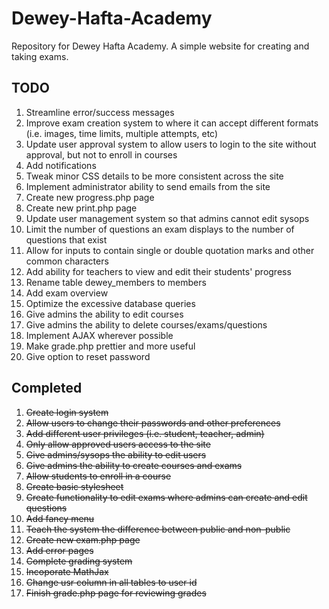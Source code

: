 # Dewey-Hafta-Academy
Repository for Dewey Hafta Academy. A simple website for creating and taking exams. 

TODO
----

1. Streamline error/success messages
2. Improve exam creation system to where it can accept different formats (i.e. images, time limits, multiple attempts, etc)
3. Update user approval system to allow users to login to the site without approval, but not to enroll in courses
4. Add notifications
5. Tweak minor CSS details to be more consistent across the site
6. Implement administrator ability to send emails from the site
7. Create new progress.php page
8. Create new print.php page
9. Update user management system so that admins cannot edit sysops
10. Limit the number of questions an exam displays to the number of questions that exist
11. Allow for inputs to contain single or double quotation marks and other common characters
12. Add ability for teachers to view and edit their students' progress
13. Rename table dewey_members to members
14. Add exam overview
15. Optimize the excessive database queries
16. Give admins the ability to edit courses
17. Give admins the ability to delete courses/exams/questions
18. Implement AJAX wherever possible
19. Make grade.php prettier and more useful
20. Give option to reset password

Completed
----
1. ~~Create login system~~
2. ~~Allow users to change their passwords and other preferences~~
3. ~~Add different user privileges (i.e. student, teacher, admin)~~
4. ~~Only allow approved users access to the site~~
5. ~~Give admins/sysops the ability to edit users~~
6. ~~Give admins the ability to create courses and exams~~
7. ~~Allow students to enroll in a course~~
8. ~~Create basic stylesheet~~
9. ~~Create functionality to edit exams where admins can create and edit questions~~
10. ~~Add fancy menu~~
11. ~~Teach the system the difference between public and non-public~~
12. ~~Create new exam.php page~~
13. ~~Add error pages~~
14. ~~Complete grading system~~
15. ~~Incoporate MathJax~~
16. ~~Change usr column in all tables to user id~~
17. ~~Finish grade.php page for reviewing grades~~

